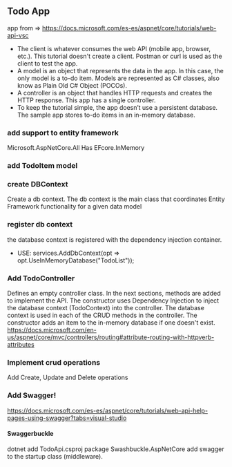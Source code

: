 ## Todo App
app from => https://docs.microsoft.com/es-es/aspnet/core/tutorials/web-api-vsc
- The client is whatever consumes the web API (mobile app, browser, etc.). This tutorial doesn't create a client. Postman or curl is used as the client to test the app.
- A model is an object that represents the data in the app. In this case, the only model is a to-do item. Models are represented as C# classes, also know as Plain Old C# Object (POCOs).
- A controller is an object that handles HTTP requests and creates the HTTP response. This app has a single controller.
- To keep the tutorial simple, the app doesn’t use a persistent database. The sample app stores to-do items in an in-memory database.

### add support to entity framework
Microsoft.AspNetCore.All Has EFcore.InMemory

### add TodoItem model

### create DBContext
Create a db context. The db context is the main class that coordinates Entity Framework functionality for a given data model

### register db context
the database context is registered with the dependency injection container.
- USE: services.AddDbContext<TodoContext>(opt => opt.UseInMemoryDatabase("TodoList"));

### Add TodoController

Defines an empty controller class. In the next sections, methods are added to implement the API.
The constructor uses Dependency Injection to inject the database context (TodoContext) into the controller. The database context is used in each of the CRUD methods in the controller.
The constructor adds an item to the in-memory database if one doesn't exist.
https://docs.microsoft.com/en-us/aspnet/core/mvc/controllers/routing#attribute-routing-with-httpverb-attributes

### Implement crud operations
Add Create, Update and Delete operations

### Add Swagger!
https://docs.microsoft.com/es-es/aspnet/core/tutorials/web-api-help-pages-using-swagger?tabs=visual-studio 
#### Swaggerbuckle
dotnet add TodoApi.csproj package Swashbuckle.AspNetCore
add swagger to the startup class (middleware).

